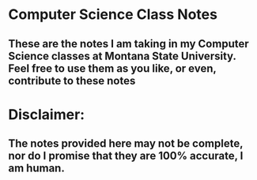 # Computer Science Class Notes
## These are the notes I am taking in my Computer Science classes at Montana State University. Feel free to use them as you like, or even, contribute to these notes

# Disclaimer:
## The notes provided here may not be complete, nor do I promise that they are 100% accurate, I am human.
